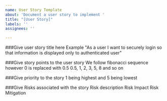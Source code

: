 ```yaml
---
name: User Story Template
about: 'Document a user story to implement '
title: "[User Story]"
labels: ''
assignees: ''

---
```


###Give user story title here
Example "As a user I want to securely login so that information is displayed only to authenticated user"

###Give story points to the user story
We follow fibonacci sequence however 0 is replaced with 0.5
0.5, 1, 2, 3, 5, 8 and so on

###Give priority to the story
1 being highest and 5 being lowest

###Give Risks associated with the story
Risk description
Risk Impact
Risk Mitigation
